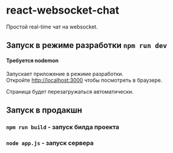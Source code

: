 # react-websocket-chat

Простой real-time чат на websocket.

## Запуск в режиме разработки `npm run dev`
#### Требуется nodemon
Запускает приложение в режиме разработки.<br>
Откройте [http://localhost:3000](http://localhost:3000) чтобы посмотреть в браузере.

Страница будет перезагружаться автоматически.<br>

## Запуск в продакшн

### `npm run build` - запуск билда проекта
### `node app.js` - запуск сервера

